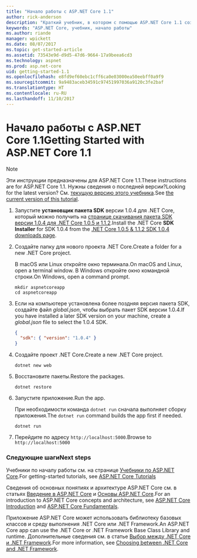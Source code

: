 ```yaml
---
title: "Начало работы с ASP.NET Core 1.1"
author: rick-anderson
description: "Краткий учебник, в котором с помощью ASP.NET Core 1.1 создается и запускается простое приложение Hello World."
keywords: "ASP.NET Core, учебник, начало работы"
ms.author: riande
manager: wpickett
ms.date: 08/07/2017
ms.topic: get-started-article
ms.assetid: 73543e9d-d9d5-47d6-9664-17a9beea6cd3
ms.technology: aspnet
ms.prod: asp.net-core
uid: getting-started-1.1
ms.openlocfilehash: e8fd9ef60ebc1cff6ca0e03000ea50eebff0a9f9
ms.sourcegitcommit: 9a9483aceb34591c97451997036a9120c3fe2baf
ms.translationtype: HT
ms.contentlocale: ru-RU
ms.lasthandoff: 11/10/2017
---
```

# <a name="getting-started-with-aspnet-core-11"></a><span data-ttu-id="3346b-104">Начало работы с ASP.NET Core 1.1</span><span class="sxs-lookup"><span data-stu-id="3346b-104">Getting Started with ASP.NET Core 1.1</span></span>

> [!NOTE]
> <span data-ttu-id="3346b-105">Эти инструкции предназначены для ASP.NET Core 1.1.</span><span class="sxs-lookup"><span data-stu-id="3346b-105">These instructions are for ASP.NET Core 1.1.</span></span> <span data-ttu-id="3346b-106">Нужны сведения о последней версии?</span><span class="sxs-lookup"><span data-stu-id="3346b-106">Looking for the latest version?</span></span> <span data-ttu-id="3346b-107">См. [текущую версию этого учебника](xref:getting-started).</span><span class="sxs-lookup"><span data-stu-id="3346b-107">See [the current version of this tutorial](xref:getting-started).</span></span>

1. <span data-ttu-id="3346b-108">Запустите **установщик пакета SDK** версии 1.0.4 для .NET Core, который можно получить на [странице скачивания пакета SDK версии 1.0.4 для .NET Core 1.0.5 и 1.1.2](https://github.com/dotnet/core/blob/master/release-notes/download-archives/1.0.5-download.md).</span><span class="sxs-lookup"><span data-stu-id="3346b-108">Install the .NET Core **SDK Installer** for SDK 1.0.4 from the [.NET Core 1.0.5 & 1.1.2 SDK 1.0.4 downloads page](https://github.com/dotnet/core/blob/master/release-notes/download-archives/1.0.5-download.md).</span></span>

2. <span data-ttu-id="3346b-109">Создайте папку для нового проекта .NET Core.</span><span class="sxs-lookup"><span data-stu-id="3346b-109">Create a folder for a new .NET Core project.</span></span>

   <span data-ttu-id="3346b-110">В macOS или Linux откройте окно терминала.</span><span class="sxs-lookup"><span data-stu-id="3346b-110">On macOS and Linux, open a terminal window.</span></span> <span data-ttu-id="3346b-111">В Windows откройте окно командной строки.</span><span class="sxs-lookup"><span data-stu-id="3346b-111">On Windows, open a command prompt.</span></span>

   ```terminal
   mkdir aspnetcoreapp
   cd aspnetcoreapp
   ```

2. <span data-ttu-id="3346b-112">Если на компьютере установлена более поздняя версия пакета SDK, создайте файл *global.json*, чтобы выбрать пакет SDK версии 1.0.4.</span><span class="sxs-lookup"><span data-stu-id="3346b-112">If you have installed a later SDK version on your machine, create a *global.json* file to select the 1.0.4 SDK.</span></span>

   ```json
   {
     "sdk": { "version": "1.0.4" }
   }
   ```

2. <span data-ttu-id="3346b-113">Создайте проект .NET Core.</span><span class="sxs-lookup"><span data-stu-id="3346b-113">Create a new .NET Core project.</span></span>

   ```terminal
   dotnet new web
   ```
   
3.  <span data-ttu-id="3346b-114">Восстановите пакеты.</span><span class="sxs-lookup"><span data-stu-id="3346b-114">Restore the packages.</span></span>

    ```terminal
    dotnet restore
    ```

4. <span data-ttu-id="3346b-115">Запустите приложение.</span><span class="sxs-lookup"><span data-stu-id="3346b-115">Run the app.</span></span>

   <span data-ttu-id="3346b-116">При необходимости команда `dotnet run` сначала выполняет сборку приложения.</span><span class="sxs-lookup"><span data-stu-id="3346b-116">The `dotnet run` command builds the app first if needed.</span></span>

   ```terminal
   dotnet run
   ```

5. <span data-ttu-id="3346b-117">Перейдите по адресу `http://localhost:5000`.</span><span class="sxs-lookup"><span data-stu-id="3346b-117">Browse to `http://localhost:5000`</span></span>

<!-- H3 to avoid a single-entry internal TOC -->
### <a name="next-steps"></a><span data-ttu-id="3346b-118">Следующие шаги</span><span class="sxs-lookup"><span data-stu-id="3346b-118">Next steps</span></span>

<span data-ttu-id="3346b-119">Учебники по началу работы см. на странице [Учебники по ASP.NET Core](tutorials/index.md).</span><span class="sxs-lookup"><span data-stu-id="3346b-119">For getting-started tutorials, see [ASP.NET Core Tutorials](tutorials/index.md)</span></span>

<span data-ttu-id="3346b-120">Сведения об основных понятиях и архитектуре ASP.NET Core см. в статьях [Введение в ASP.NET Core](index.md) и [Основы ASP.NET Core](fundamentals/index.md).</span><span class="sxs-lookup"><span data-stu-id="3346b-120">For an introduction to ASP.NET Core concepts and architecture, see [ASP.NET Core Introduction](index.md) and [ASP.NET Core Fundamentals](fundamentals/index.md).</span></span>

<span data-ttu-id="3346b-121">Приложение ASP.NET Core может использовать библиотеку базовых классов и среду выполнения .NET Core или .NET Framework.</span><span class="sxs-lookup"><span data-stu-id="3346b-121">An ASP.NET Core app can use the .NET Core or .NET Framework Base Class Library and runtime.</span></span> <span data-ttu-id="3346b-122">Дополнительные сведения см. в статье [Выбор между .NET Core и .NET Framework](https://docs.microsoft.com/dotnet/articles/standard/choosing-core-framework-server).</span><span class="sxs-lookup"><span data-stu-id="3346b-122">For more information, see [Choosing between .NET Core and .NET Framework](https://docs.microsoft.com/dotnet/articles/standard/choosing-core-framework-server).</span></span>
